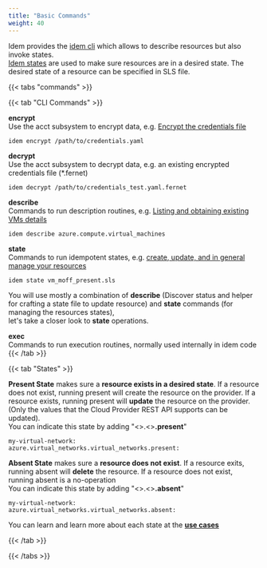 ```yaml
---
title: "Basic Commands"
weight: 40
---
```


Idem provides the [idem cli](/Getting-Started/Install-Idem/) which allows to describe resources but also invoke states.<br>
[Idem states](/How-to-use-Idem/States/) are used to make sure resources are in a desired state. The desired state of a resource can be specified in SLS file.

{{< tabs "commands" >}}

{{< tab "CLI Commands" >}}

<b>encrypt</b><br>
     Use the acct subsystem to encrypt data, e.g. [Encrypt the credentials file](/Getting-Started/Authenticate/)

```shell
idem encrypt /path/to/credentials.yaml
```

<b>decrypt</b><br>
     Use the acct subsystem to decrypt data, e.g. an existing encrypted credentials file (*.fernet)

```shell
idem decrypt /path/to/credentials_test.yaml.fernet
```

<b>describe</b><br>
    Commands to run description routines, e.g. [Listing and obtaining existing VMs details](/How-to-use-Idem/Describe/)

```shell
idem describe azure.compute.virtual_machines
```

<b>state</b><br>
    Commands to run idempotent states, e.g. [create, update, and in general manage your resources](/How-to-use-Idem/States/) 

```shell
idem state vm_moff_present.sls
```

You will use mostly a combination of <b>describe</b> (Discover status and helper for crafting a state file to update resource) and <b>state</b> commands (for managing the resources states), <br> let's take a closer look to <b>state</b> operations.

<b>exec</b><br>
    Commands to run execution routines, normally used internally in idem code
{{< /tab >}}

{{< tab "States" >}}
 
<b>Present State</b>
    makes sure a <b>resource exists in a desired state</b>. If a resource does not exist, running present will create the resource on the provider. If a resource exists, running present will <b>update</b> the resource on the provider. (Only the values that the Cloud Provider REST API supports can be updated). <br>
    You can indicate this state by adding "<<Your Provider>>.<<Your Provider Resource>><b>.present</b>"
<br>
```shell
my-virtual-network:
azure.virtual_networks.virtual_networks.present:
```

<b>Absent State</b>
    makes sure a <b>resource does not exist</b>. If a resource exits, running absent will <b>delete</b> the resource. If a resource does not exist, running absent is a no-operation<br>
    You can indicate this state by adding "<<Your Provider>>.<<Your Provider Resource>><b>.absent</b>"
<br>
```shell
my-virtual-network:
azure.virtual_networks.virtual_networks.absent:
```


You can learn and learn more about each state at the <b>[use cases](/How-to-use-Idem/Use-Cases/)</b>


{{< /tab >}}


 {{< /tabs >}}